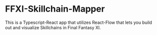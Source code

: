 # FFXI-Skillchain-Mapper
 This is a Typescript-React app that utilizes React-Flow that lets you build out and visualize Skillchains in Final Fantasy XI.
